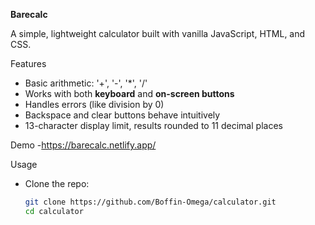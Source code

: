 **Barecalc**

A simple, lightweight calculator built with vanilla JavaScript, HTML, and CSS.

Features

- Basic arithmetic: '+', '-', '*', '/'
- Works with both **keyboard** and **on-screen buttons**
- Handles errors (like division by 0)
- Backspace and clear buttons behave intuitively
- 13-character display limit, results rounded to 11 decimal places

Demo 
-https://barecalc.netlify.app/

Usage

- Clone the repo:
  ```bash
  git clone https://github.com/Boffin-Omega/calculator.git
  cd calculator
